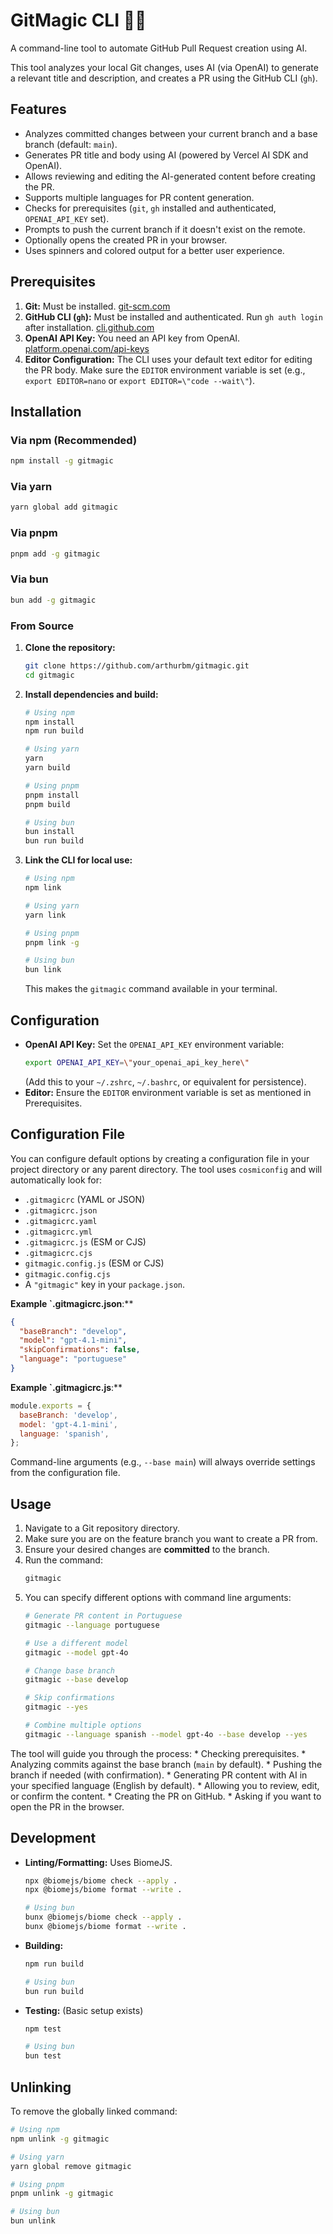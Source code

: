 # GitMagic CLI 🧙✨

A command-line tool to automate GitHub Pull Request creation using AI.

This tool analyzes your local Git changes, uses AI (via OpenAI) to generate a relevant title and description, and creates a PR using the GitHub CLI (`gh`).

## Features

*   Analyzes committed changes between your current branch and a base branch (default: `main`).
*   Generates PR title and body using AI (powered by Vercel AI SDK and OpenAI).
*   Allows reviewing and editing the AI-generated content before creating the PR.
*   Supports multiple languages for PR content generation.
*   Checks for prerequisites (`git`, `gh` installed and authenticated, `OPENAI_API_KEY` set).
*   Prompts to push the current branch if it doesn't exist on the remote.
*   Optionally opens the created PR in your browser.
*   Uses spinners and colored output for a better user experience.

## Prerequisites

1.  **Git:** Must be installed. [git-scm.com](https://git-scm.com/)
2.  **GitHub CLI (`gh`):** Must be installed and authenticated. Run `gh auth login` after installation. [cli.github.com](https://cli.github.com/)
3.  **OpenAI API Key:** You need an API key from OpenAI. [platform.openai.com/api-keys](https://platform.openai.com/api-keys)
4.  **Editor Configuration:** The CLI uses your default text editor for editing the PR body. Make sure the `EDITOR` environment variable is set (e.g., `export EDITOR=nano` or `export EDITOR=\"code --wait\"`).

## Installation

### Via npm (Recommended)

```bash
npm install -g gitmagic
```

### Via yarn

```bash
yarn global add gitmagic
```

### Via pnpm

```bash
pnpm add -g gitmagic
```

### Via bun

```bash
bun add -g gitmagic
```

### From Source

1.  **Clone the repository:**
    ```bash
    git clone https://github.com/arthurbm/gitmagic.git
    cd gitmagic
    ```
2.  **Install dependencies and build:**
    ```bash
    # Using npm
    npm install
    npm run build
    
    # Using yarn
    yarn
    yarn build
    
    # Using pnpm
    pnpm install
    pnpm build
    
    # Using bun
    bun install
    bun run build
    ```
3.  **Link the CLI for local use:**
    ```bash
    # Using npm
    npm link
    
    # Using yarn
    yarn link
    
    # Using pnpm
    pnpm link -g
    
    # Using bun
    bun link
    ```
    This makes the `gitmagic` command available in your terminal.

## Configuration

*   **OpenAI API Key:** Set the `OPENAI_API_KEY` environment variable:
    ```bash
    export OPENAI_API_KEY=\"your_openai_api_key_here\"
    ```
    (Add this to your `~/.zshrc`, `~/.bashrc`, or equivalent for persistence).
*   **Editor:** Ensure the `EDITOR` environment variable is set as mentioned in Prerequisites.

## Configuration File

You can configure default options by creating a configuration file in your project directory or any parent directory. The tool uses `cosmiconfig` and will automatically look for:

*   `.gitmagicrc` (YAML or JSON)
*   `.gitmagicrc.json`
*   `.gitmagicrc.yaml`
*   `.gitmagicrc.yml`
*   `.gitmagicrc.js` (ESM or CJS)
*   `.gitmagicrc.cjs`
*   `gitmagic.config.js` (ESM or CJS)
*   `gitmagic.config.cjs`
*   A `"gitmagic"` key in your `package.json`.

**Example `.gitmagicrc.json**:**

```json
{
  "baseBranch": "develop",
  "model": "gpt-4.1-mini",
  "skipConfirmations": false,
  "language": "portuguese"
}
```

**Example `.gitmagicrc.js**:**

```javascript
module.exports = {
  baseBranch: 'develop',
  model: 'gpt-4.1-mini',
  language: 'spanish',
};
```

Command-line arguments (e.g., `--base main`) will always override settings from the configuration file.

## Usage

1.  Navigate to a Git repository directory.
2.  Make sure you are on the feature branch you want to create a PR from.
3.  Ensure your desired changes are **committed** to the branch.
4.  Run the command:
    ```bash
    gitmagic
    ```
5.  You can specify different options with command line arguments:
    ```bash
    # Generate PR content in Portuguese
    gitmagic --language portuguese
    
    # Use a different model
    gitmagic --model gpt-4o
    
    # Change base branch
    gitmagic --base develop
    
    # Skip confirmations
    gitmagic --yes
    
    # Combine multiple options
    gitmagic --language spanish --model gpt-4o --base develop --yes
    ```

 The tool will guide you through the process:
    *   Checking prerequisites.
    *   Analyzing commits against the base branch (`main` by default).
    *   Pushing the branch if needed (with confirmation).
    *   Generating PR content with AI in your specified language (English by default).
    *   Allowing you to review, edit, or confirm the content.
    *   Creating the PR on GitHub.
    *   Asking if you want to open the PR in the browser.

## Development

*   **Linting/Formatting:** Uses BiomeJS.
    ```bash
    npx @biomejs/biome check --apply .
    npx @biomejs/biome format --write .
    
    # Using bun
    bunx @biomejs/biome check --apply .
    bunx @biomejs/biome format --write .
    ```
*   **Building:**
    ```bash
    npm run build
    
    # Using bun
    bun run build
    ```
*   **Testing:** (Basic setup exists)
    ```bash
    npm test
    
    # Using bun
    bun test
    ```

## Unlinking

To remove the globally linked command:

```bash
# Using npm
npm unlink -g gitmagic

# Using yarn
yarn global remove gitmagic

# Using pnpm
pnpm unlink -g gitmagic

# Using bun
bun unlink
```
